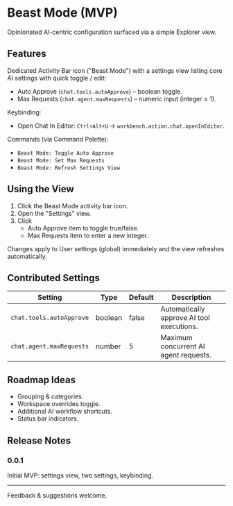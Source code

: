 # Beast Mode (MVP)

Opinionated AI-centric configuration surfaced via a simple Explorer view.

## Features

Dedicated Activity Bar icon ("Beast Mode") with a settings view listing core AI settings with quick toggle / edit:

* Auto Approve (`chat.tools.autoApprove`) – boolean toggle.
* Max Requests (`chat.agent.maxRequests`) – numeric input (integer ≥ 1).

Keybinding:

* Open Chat In Editor: `Ctrl+Alt+U` → `workbench.action.chat.openInEditor`.

Commands (via Command Palette):

* `Beast Mode: Toggle Auto Approve`
* `Beast Mode: Set Max Requests`
* `Beast Mode: Refresh Settings View`

## Using the View

1. Click the Beast Mode activity bar icon.
2. Open the "Settings" view.
3. Click
	* Auto Approve item to toggle true/false.
	* Max Requests item to enter a new integer.

Changes apply to User settings (global) immediately and the view refreshes automatically.

## Contributed Settings

| Setting | Type | Default | Description |
|---------|------|---------|-------------|
| `chat.tools.autoApprove` | boolean | false | Automatically approve AI tool executions. |
| `chat.agent.maxRequests` | number | 5 | Maximum concurrent AI agent requests. |

## Roadmap Ideas

* Grouping & categories.
* Workspace overrides toggle.
* Additional AI workflow shortcuts.
* Status bar indicators.

## Release Notes

### 0.0.1
Initial MVP: settings view, two settings, keybinding.

---
Feedback & suggestions welcome.
